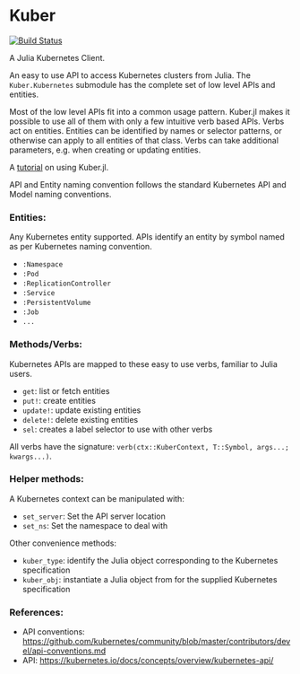 # Kuber

[![Build Status](https://travis-ci.org/JuliaComputing/Kuber.jl.svg?branch=master)](https://travis-ci.org/JuliaComputing/Kuber.jl)

A Julia Kubernetes Client.

An easy to use API to access Kubernetes clusters from Julia. The `Kuber.Kubernetes` submodule has the complete set of low level APIs and entities.

Most of the low level APIs fit into a common usage pattern. Kuber.jl makes it possible to use all of them with only a few intuitive verb based APIs. Verbs act on entities. Entities can be identified by names or selector patterns, or otherwise can apply to all entities of that class. Verbs can take additional parameters, e.g. when creating or updating entities.

A [tutorial](https://juliacomputing.com/blog/2018/12/15/kuber.html) on using Kuber.jl.

API and Entity naming convention follows the standard Kubernetes API and Model naming conventions.

### Entities:

Any Kubernetes entity supported. APIs identify an entity by symbol named as per Kubernetes naming convention.

- `:Namespace`
- `:Pod`
- `:ReplicationController`
- `:Service`
- `:PersistentVolume`
- `:Job`
- `...`

### Methods/Verbs:

Kubernetes APIs are mapped to these easy to use verbs, familiar to Julia users.

- `get`: list or fetch entities
- `put!`: create entities
- `update!`: update existing entities
- `delete!`: delete existing entities
- `sel`: creates a label selector to use with other verbs

All verbs have the signature: `verb(ctx::KuberContext, T::Symbol, args...; kwargs...)`.

### Helper methods:

A Kubernetes context can be manipulated with:

- `set_server`: Set the API server location
- `set_ns`: Set the namespace to deal with

Other convenience methods:

- `kuber_type`: identify the Julia object corresponding to the Kubernetes specification
- `kuber_obj`: instantiate a Julia object from for the supplied Kubernetes specification

### References:
- API conventions: https://github.com/kubernetes/community/blob/master/contributors/devel/api-conventions.md
- API: https://kubernetes.io/docs/concepts/overview/kubernetes-api/
